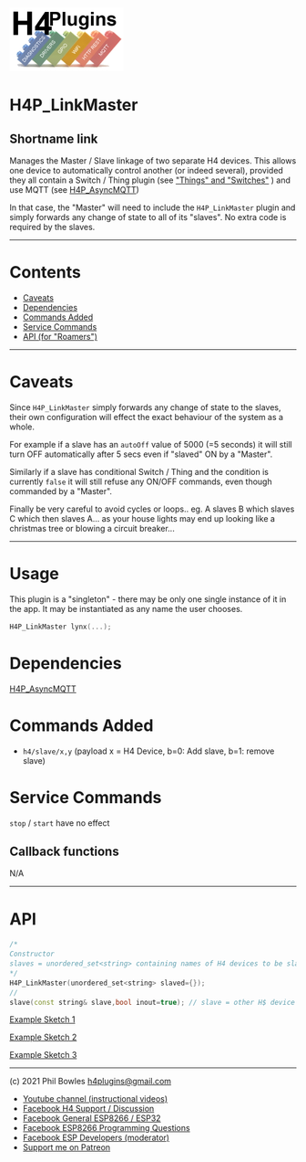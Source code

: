 ![H4P Flyer](../assets/WiFiLogo.jpg) 

# H4P_LinkMaster

## Shortname link

Manages the Master / Slave linkage of two separate H4 devices. This allows one device to automatically control another (or indeed several), provided they all contain a Switch / Thing plugin (see ["Things" and "Switches"](things.md) ) and use MQTT (see [H4P_AsyncMQTT](h4mqtt.md))

In that case, the "Master" will need to include the `H4P_LinkMaster` plugin and simply forwards any change of state to all of its "slaves". No extra code is required by the slaves.

---

# Contents

* [Caveats](#caveats)
* [Dependencies](#dependencies)
* [Commands Added](#commands-added)
* [Service Commands](#service-commands)
* [API (for "Roamers")](#api-for-roamers)

---

# Caveats

Since `H4P_LinkMaster` simply forwards any change of state to the slaves, their own configuration will effect the exact behaviour of the system as a whole.

For example if a slave has an `autoOff` value of 5000 (=5 seconds) it will still turn OFF automatically after 5 secs even if "slaved" ON by a "Master".

Similarly if a slave has conditional Switch / Thing and the condition is currently `false` it will still refuse any ON/OFF commands, even though commanded by a "Master".

Finally be very careful to avoid cycles or loops.. eg. A slaves B which slaves C which then slaves A... as your house lights may end up looking like a christmas tree or blowing a circuit breaker...

---

# Usage

This plugin is a "singleton" - there may be only one single instance of it in the app. 
It may be instantiated as any name the user chooses.

```cpp
H4P_LinkMaster lynx(...);
```

# Dependencies

 [H4P_AsyncMQTT](h4mqtt.md)

# Commands Added

* `h4/slave/x,y` (payload x = H4 Device, b=0: Add slave, b=1: remove slave)
  
# Service Commands

`stop` / `start` have no effect

## Callback functions

N/A

---

# API

```cpp
/*
Constructor
slaves = unordered_set<string> containing names of H4 devices to be slaved, if these are known in advance
*/
H4P_LinkMaster(unordered_set<string> slaved={});
//
slave(const string& slave,bool inout=true); // slave = other H$ device name, inout=true adds slave, false removes it
```

[Example Sketch 1](../examples/05_THINGS_SWITCHES/H4P_ConditionalThing/H4P_ConditionalThing.ino)

[Example Sketch 2](../examples/XTRAS/Generic_SONOFF/Generic_SONOFF.ino)

[Example Sketch 3](../examples/XTRAS/H4P_Generic_SQUAWK/H4P_Generic_SQUAWK.ino)


---

(c) 2021 Phil Bowles h4plugins@gmail.com

* [Youtube channel (instructional videos)](https://www.youtube.com/channel/UCYi-Ko76_3p9hBUtleZRY6g)
* [Facebook H4  Support / Discussion](https://www.facebook.com/groups/444344099599131/)
* [Facebook General ESP8266 / ESP32](https://www.facebook.com/groups/2125820374390340/)
* [Facebook ESP8266 Programming Questions](https://www.facebook.com/groups/esp8266questions/)
* [Facebook ESP Developers (moderator)](https://www.facebook.com/groups/ESP8266/)
* [Support me on Patreon](https://patreon.com/es/esparto)